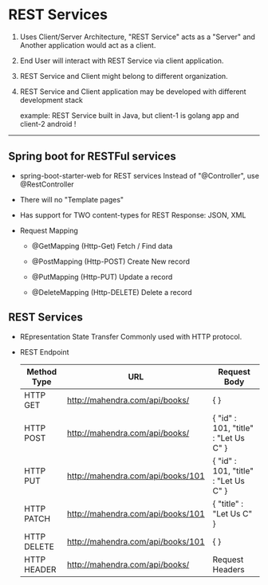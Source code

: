# REST Services
1. Uses Client/Server Architecture, "REST Service" acts as a "Server" and Another application would 
	act as a client.
	
2. End User will interact with REST Service via client application.

3. REST Service and Client might belong to different organization.

4. REST Service and Client application may be developed with different development stack

	example:	REST Service built in Java, but client-1 is golang app and client-2 android !

---

## Spring boot for RESTFul services

* spring-boot-starter-web for REST services
Instead of "@Controller", use @RestController

* There will no "Template pages"

* Has support for TWO content-types for REST Response:
	JSON, XML

* Request Mapping
	- @GetMapping 	(Http-Get)   Fetch / Find data

	- @PostMapping	(Http-POST)			 Create New record
	
	- @PutMapping	(Http-PUT)	 Update a record
	
	- @DeleteMapping	(Http-DELETE) Delete a record
	
## REST Services

- REpresentation State Transfer 
 Commonly used with HTTP protocol.

- REST Endpoint

	Method Type	| URL |	Request Body
	------------|-----|---------
	HTTP GET	|	http://mahendra.com/api/books/	|	{ }	
	HTTP POST	|	http://mahendra.com/api/books/	|	{ "id" : 101, "title" : "Let Us C" }
	HTTP PUT	|	http://mahendra.com/api/books/101	|{ "id" : 101, "title" : "Let Us C" }	
	HTTP PATCH	|	http://mahendra.com/api/books/101	|{ "title" : "Let Us C" }
	HTTP DELETE	|	http://mahendra.com/api/books/101	|{ }
	HTTP HEADER	|	http://mahendra.com/api/books/		|Request Headers

	




	
